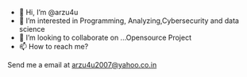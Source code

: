 - 👋 Hi, I’m @arzu4u
- 👀 I’m interested in Programming, Analyzing,Cybersecurity and data science
- 💞️ I’m looking to collaborate on ...Opensource Project
- 📫 How to reach  me?

Send me a email at arzu4u2007@yahoo.co.in

<!---
arzu4u/arzu4u is a ✨ special ✨ repository because its `README.md` (this file) appears on your GitHub profile.
You can click the Preview link to take a look at your changes.
--->
